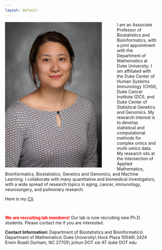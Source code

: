 ```yaml
---
layout: default
---
```


<img src="files/JX.jpg" width="320px" style="float:left; margin-right:50px;">

I am an Associate Professor of Biostatistics and Bioinformatics, with a joint appointment with the Department of Mathematics at Duke University. I am affiliated with the Duke Center of Human Systems Immunology (CHSI),  Duke Cancer Institute (DCI),  and Duke Center of Statistical Genetics and Genomics. My research interest is to develop statistical and computational methods for complex omics and multi-omics data. My research sits at the intersection of Applied Mathematics, Bioinformatics, Biostatistics, Genetics and Genomics, and Machine Learning. I collaborate with many quantitative and biomedical investigators, with a wide spread of research topics in aging, cancer, immunology, neurosurgery, and pulmonary research.

Here is my [CV](./files/CV-JX-2023.pdf).

&nbsp;

<span style="color:red"> **We are recruiting lab members!** </span>
Our lab is now recruiting new Ph.D. students. Please contact me if you are interested.


**Contact Information**\\
Department of Biostatistics and Bioinformatics\\
Department of Mathematics\\
Duke University\\
Hock Plaza 10048\\
2424 Erwin Road\\
Durham, NC 27705\\
jichun DOT xie AT duke DOT edu
